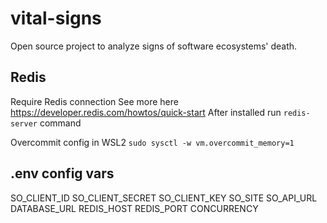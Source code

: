 # vital-signs

Open source project to analyze signs of software ecosystems' death.

## Redis

Require Redis connection
See more here https://developer.redis.com/howtos/quick-start
After installed run `redis-server` command

Overcommit config in WSL2 `sudo sysctl -w vm.overcommit_memory=1`

## .env config vars

SO_CLIENT_ID
SO_CLIENT_SECRET
SO_CLIENT_KEY
SO_SITE
SO_API_URL
DATABASE_URL
REDIS_HOST
REDIS_PORT
CONCURRENCY
